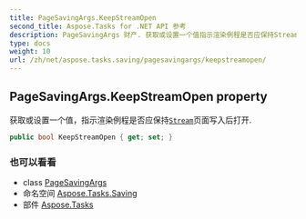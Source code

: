 ```yaml
---
title: PageSavingArgs.KeepStreamOpen
second_title: Aspose.Tasks for .NET API 参考
description: PageSavingArgs 财产. 获取或设置一个值指示渲染例程是否应保持Stream页面写入后打开.
type: docs
weight: 10
url: /zh/net/aspose.tasks.saving/pagesavingargs/keepstreamopen/
---
```

## PageSavingArgs.KeepStreamOpen property

获取或设置一个值，指示渲染例程是否应保持[`Stream`](../stream/)页面写入后打开.

```csharp
public bool KeepStreamOpen { get; set; }
```

### 也可以看看

* class [PageSavingArgs](../)
* 命名空间 [Aspose.Tasks.Saving](../../pagesavingargs/)
* 部件 [Aspose.Tasks](../../../)


